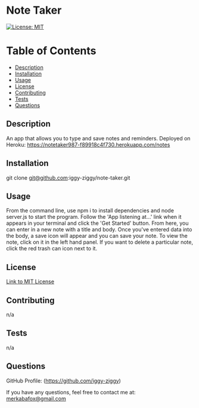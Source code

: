 # Note Taker

[![License: MIT](https://img.shields.io/badge/License-MIT-yellow.svg)](https://opensource.org/licenses/MIT)

# Table of Contents

* [Description](#description)
* [Installation](#installation)
* [Usage](#usage)
* [License](#license)
* [Contributing](#contributing)
* [Tests](#tests)
* [Questions](#questions)

## Description

An app that allows you to type and save notes and reminders.
Deployed on Heroku: https://notetaker987-f89918c4f730.herokuapp.com/notes

## Installation

git clone git@github.com:iggy-ziggy/note-taker.git

## Usage

From the command line, use npm i to install dependencies and node server.js to start the program. Follow the 'App listening at...' link when it appears in your terminal and click the 'Get Started' button. From here, you can enter in a new note with a title and body. Once you've entered data into the body, a save icon will appear and you can save your note. To view the note, click on it in the left hand panel. If you want to delete a particular note, click the red trash can icon next to it.

## License
[Link to MIT License](https://opensource.org/licenses/MIT)

## Contributing

n/a

## Tests

n/a

## Questions

GitHub Profile: (https://github.com/iggy-ziggy)

If you have any questions, feel free to contact me at:
merkabafox@gmail.com
